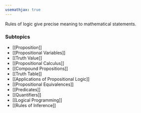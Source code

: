 ```yaml
---
usemathjax: true
---
```


Rules of logic give precise meaning to mathematical statements.

### Subtopics
- [[Proposition]]
- [[Propositional Variables]]
- [[Truth Value]]
- [[Propositional Calculus]]
- [[Compound Propositions]]
- [[Truth Table]]
- [[Applications of Propositional Logic]]
- [[Propositional Equivalences]]
- [[Predicates]]
- [[Quantifiers]]
- [[Logical Programming]]
- [[Rules of Inference]]